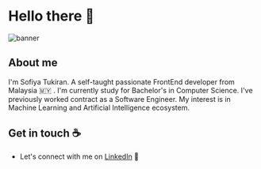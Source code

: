 # Hello there 👋


![banner](https://user-images.githubusercontent.com/79184604/230078528-4009ec23-eee5-44ba-9c37-054bac5ce0a4.png)


## About me

I'm Sofiya Tukiran. A self-taught passionate FrontEnd developer from Malaysia 🇲🇾 . I'm currently study for Bachelor's in Computer Science. I've previously worked contract as a Software Engineer. My interest is in Machine Learning and Artificial Intelligence ecosystem.

## Get in touch ☕

- Let's connect with me on [LinkedIn](https://www.linkedin.com/in/asofiyatukiran/) 💼


